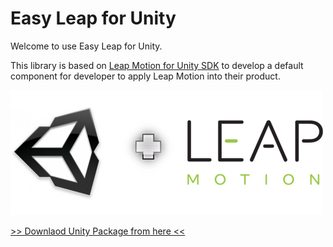# Easy Leap for Unity
Welcome to use Easy Leap for Unity.

This library is based on [Leap Motion for Unity SDK](https://developer.leapmotion.com/downloads/unity) to develop a default component for developer to apply Leap Motion into their product.

![alt text](/img/easyleap_for_unity_header.png)

[>> Downlaod Unity Package from here <<](https://drive.google.com/file/d/0B-QuZr_n9AXIdXFHWEt5bURMeVU/view?usp=sharing)
